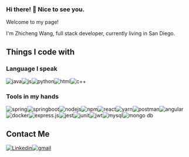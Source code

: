 ### Hi there! 👋 Nice to see you.

Welcome to my page! 

I'm Zhicheng Wang, full stack developer, currently living in San Diego.

## Things I code with

### Language I speak
![java](https://img.shields.io/badge/Java-ED8B00?style=for-the-badge&logo=java&logoColor=white)![js](https://img.shields.io/badge/JavaScript-323330?style=for-the-badge&logo=javascript&logoColor=F7DF1E)![python](https://img.shields.io/badge/Python-FFD43B?style=for-the-badge&logo=python&logoColor=blue)![html](https://img.shields.io/badge/HTML5-E34F26?style=for-the-badge&logo=html5&logoColor=white)![c++](https://img.shields.io/badge/C%2B%2B-00599C?style=for-the-badge&logo=c%2B%2B&logoColor=white)

### Tools in my hands
![spring](https://img.shields.io/badge/Spring-6DB33F?style=for-the-badge&logo=spring&logoColor=white)![springboot](https://img.shields.io/badge/Spring_Boot-F2F4F9?style=for-the-badge&logo=spring-boot)![nodejs](https://img.shields.io/badge/Node.js-339933?style=for-the-badge&logo=nodedotjs&logoColor=white)![npm](https://img.shields.io/badge/npm-CB3837?style=for-the-badge&logo=npm&logoColor=white)![react](https://img.shields.io/badge/React-20232A?style=for-the-badge&logo=react&logoColor=61DAFB)![yarn](https://img.shields.io/badge/Yarn-2C8EBB?style=for-the-badge&logo=yarn&logoColor=white)![postman](https://img.shields.io/badge/Postman-FF6C37?style=for-the-badge&logo=Postman&logoColor=white)![angular](https://img.shields.io/badge/Angular-DD0031?style=for-the-badge&logo=angular&logoColor=white)![docker](https://img.shields.io/badge/Docker-2CA5E0?style=for-the-badge&logo=docker&logoColor=white)![express.js](https://img.shields.io/badge/Express.js-000000?style=for-the-badge&logo=express&logoColor=white)![jest](https://img.shields.io/badge/Jest-C21325?style=for-the-badge&logo=jest&logoColor=white)![junit](https://img.shields.io/badge/Junit5-25A162?style=for-the-badge&logo=junit5&logoColor=white)![jwt](https://img.shields.io/badge/JWT-000000?style=for-the-badge&logo=JSON%20web%20tokens&logoColor=white)![mysql](https://img.shields.io/badge/MySQL-005C84?style=for-the-badge&logo=mysql&logoColor=white)![mongo db](https://img.shields.io/badge/MongoDB-4EA94B?style=for-the-badge&logo=mongodb&logoColor=white)

## Contact Me

[![Linkedin](https://img.shields.io/badge/LinkedIn-0077B5?style=for-the-badge&logo=linkedin&logoColor=white)](https://www.linkedin.com/in/jackson-wang1/)[![gmail](https://img.shields.io/badge/Gmail-D14836?style=for-the-badge&logo=gmail&logoColor=white)](mailto:zhicheng3025938535@gmail.com)
